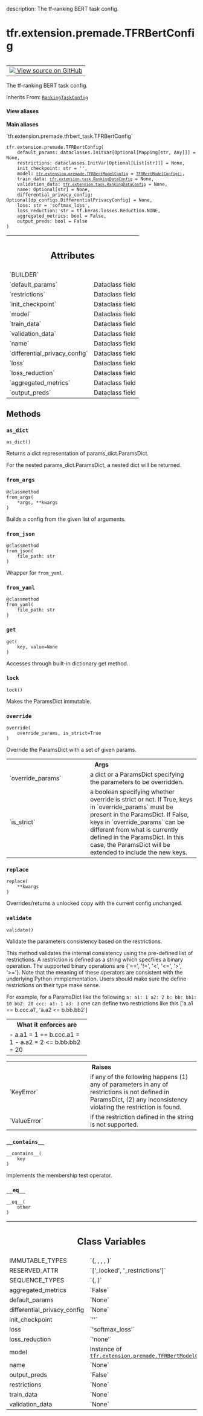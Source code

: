 description: The tf-ranking BERT task config.

<div itemscope itemtype="http://developers.google.com/ReferenceObject">
<meta itemprop="name" content="tfr.extension.premade.TFRBertConfig" />
<meta itemprop="path" content="Stable" />
<meta itemprop="property" content="__contains__"/>
<meta itemprop="property" content="__eq__"/>
<meta itemprop="property" content="__init__"/>
<meta itemprop="property" content="as_dict"/>
<meta itemprop="property" content="from_args"/>
<meta itemprop="property" content="from_json"/>
<meta itemprop="property" content="from_yaml"/>
<meta itemprop="property" content="get"/>
<meta itemprop="property" content="lock"/>
<meta itemprop="property" content="override"/>
<meta itemprop="property" content="replace"/>
<meta itemprop="property" content="validate"/>
<meta itemprop="property" content="IMMUTABLE_TYPES"/>
<meta itemprop="property" content="RESERVED_ATTR"/>
<meta itemprop="property" content="SEQUENCE_TYPES"/>
<meta itemprop="property" content="aggregated_metrics"/>
<meta itemprop="property" content="default_params"/>
<meta itemprop="property" content="differential_privacy_config"/>
<meta itemprop="property" content="init_checkpoint"/>
<meta itemprop="property" content="loss"/>
<meta itemprop="property" content="loss_reduction"/>
<meta itemprop="property" content="model"/>
<meta itemprop="property" content="name"/>
<meta itemprop="property" content="output_preds"/>
<meta itemprop="property" content="restrictions"/>
<meta itemprop="property" content="train_data"/>
<meta itemprop="property" content="validation_data"/>
</div>

# tfr.extension.premade.TFRBertConfig

<!-- Insert buttons and diff -->

<table class="tfo-notebook-buttons tfo-api nocontent" align="left">
<td>
  <a target="_blank" href="https://github.com/tensorflow/ranking/tree/master/tensorflow_ranking/extension/premade/tfrbert_task.py#L128-L135">
    <img src="https://www.tensorflow.org/images/GitHub-Mark-32px.png" />
    View source on GitHub
  </a>
</td>
</table>

The tf-ranking BERT task config.

Inherits From:
[`RankingTaskConfig`](../../../tfr/extension/task/RankingTaskConfig.md)

<section class="expandable">
  <h4 class="showalways">View aliases</h4>
  <p>
<b>Main aliases</b>
<p>`tfr.extension.premade.tfrbert_task.TFRBertConfig`</p>
</p>
</section>

<pre class="devsite-click-to-copy prettyprint lang-py tfo-signature-link">
<code>tfr.extension.premade.TFRBertConfig(
    default_params: dataclasses.InitVar[Optional[Mapping[str, Any]]] = None,
    restrictions: dataclasses.InitVar[Optional[List[str]]] = None,
    init_checkpoint: str = &#x27;&#x27;,
    model: <a href="../../../tfr/extension/premade/TFRBertModelConfig.md"><code>tfr.extension.premade.TFRBertModelConfig</code></a> = <a href="../../../tfr/extension/premade/TFRBertModelConfig.md"><code>TFRBertModelConfig()</code></a>,
    train_data: <a href="../../../tfr/extension/task/RankingDataConfig.md"><code>tfr.extension.task.RankingDataConfig</code></a> = None,
    validation_data: <a href="../../../tfr/extension/task/RankingDataConfig.md"><code>tfr.extension.task.RankingDataConfig</code></a> = None,
    name: Optional[str] = None,
    differential_privacy_config: Optional[dp_configs.DifferentialPrivacyConfig] = None,
    loss: str = &#x27;softmax_loss&#x27;,
    loss_reduction: str = tf.keras.losses.Reduction.NONE,
    aggregated_metrics: bool = False,
    output_preds: bool = False
)
</code></pre>

<!-- Placeholder for "Used in" -->
<!-- Tabular view -->

 <table class="responsive fixed orange">
<colgroup><col width="214px"><col></colgroup>
<tr><th colspan="2"><h2 class="add-link">Attributes</h2></th></tr>

<tr> <td> `BUILDER`<a id="BUILDER"></a> </td> <td>

</td>
</tr><tr>
<td>
`default_params`<a id="default_params"></a>
</td>
<td>
Dataclass field
</td>
</tr><tr>
<td>
`restrictions`<a id="restrictions"></a>
</td>
<td>
Dataclass field
</td>
</tr><tr>
<td>
`init_checkpoint`<a id="init_checkpoint"></a>
</td>
<td>
Dataclass field
</td>
</tr><tr>
<td>
`model`<a id="model"></a>
</td>
<td>
Dataclass field
</td>
</tr><tr>
<td>
`train_data`<a id="train_data"></a>
</td>
<td>
Dataclass field
</td>
</tr><tr>
<td>
`validation_data`<a id="validation_data"></a>
</td>
<td>
Dataclass field
</td>
</tr><tr>
<td>
`name`<a id="name"></a>
</td>
<td>
Dataclass field
</td>
</tr><tr>
<td>
`differential_privacy_config`<a id="differential_privacy_config"></a>
</td>
<td>
Dataclass field
</td>
</tr><tr>
<td>
`loss`<a id="loss"></a>
</td>
<td>
Dataclass field
</td>
</tr><tr>
<td>
`loss_reduction`<a id="loss_reduction"></a>
</td>
<td>
Dataclass field
</td>
</tr><tr>
<td>
`aggregated_metrics`<a id="aggregated_metrics"></a>
</td>
<td>
Dataclass field
</td>
</tr><tr>
<td>
`output_preds`<a id="output_preds"></a>
</td>
<td>
Dataclass field
</td>
</tr>
</table>

## Methods

<h3 id="as_dict"><code>as_dict</code></h3>

<pre class="devsite-click-to-copy prettyprint lang-py tfo-signature-link">
<code>as_dict()
</code></pre>

Returns a dict representation of params_dict.ParamsDict.

For the nested params_dict.ParamsDict, a nested dict will be returned.

<h3 id="from_args"><code>from_args</code></h3>

<pre class="devsite-click-to-copy prettyprint lang-py tfo-signature-link">
<code>@classmethod</code>
<code>from_args(
    *args, **kwargs
)
</code></pre>

Builds a config from the given list of arguments.

<h3 id="from_json"><code>from_json</code></h3>

<pre class="devsite-click-to-copy prettyprint lang-py tfo-signature-link">
<code>@classmethod</code>
<code>from_json(
    file_path: str
)
</code></pre>

Wrapper for `from_yaml`.

<h3 id="from_yaml"><code>from_yaml</code></h3>

<pre class="devsite-click-to-copy prettyprint lang-py tfo-signature-link">
<code>@classmethod</code>
<code>from_yaml(
    file_path: str
)
</code></pre>

<h3 id="get"><code>get</code></h3>

<pre class="devsite-click-to-copy prettyprint lang-py tfo-signature-link">
<code>get(
    key, value=None
)
</code></pre>

Accesses through built-in dictionary get method.

<h3 id="lock"><code>lock</code></h3>

<pre class="devsite-click-to-copy prettyprint lang-py tfo-signature-link">
<code>lock()
</code></pre>

Makes the ParamsDict immutable.

<h3 id="override"><code>override</code></h3>

<pre class="devsite-click-to-copy prettyprint lang-py tfo-signature-link">
<code>override(
    override_params, is_strict=True
)
</code></pre>

Override the ParamsDict with a set of given params.

<!-- Tabular view -->

 <table class="responsive fixed orange">
<colgroup><col width="214px"><col></colgroup>
<tr><th colspan="2">Args</th></tr>

<tr>
<td>
`override_params`
</td>
<td>
a dict or a ParamsDict specifying the parameters to be
overridden.
</td>
</tr><tr>
<td>
`is_strict`
</td>
<td>
a boolean specifying whether override is strict or not. If
True, keys in `override_params` must be present in the ParamsDict. If
False, keys in `override_params` can be different from what is currently
defined in the ParamsDict. In this case, the ParamsDict will be extended
to include the new keys.
</td>
</tr>
</table>

<h3 id="replace"><code>replace</code></h3>

<pre class="devsite-click-to-copy prettyprint lang-py tfo-signature-link">
<code>replace(
    **kwargs
)
</code></pre>

Overrides/returns a unlocked copy with the current config unchanged.

<h3 id="validate"><code>validate</code></h3>

<pre class="devsite-click-to-copy prettyprint lang-py tfo-signature-link">
<code>validate()
</code></pre>

Validate the parameters consistency based on the restrictions.

This method validates the internal consistency using the pre-defined list of
restrictions. A restriction is defined as a string which specfiies a binary
operation. The supported binary operations are {'==', '!=', '<', '<=', '>',
'>='}. Note that the meaning of these operators are consistent with the
underlying Python immplementation. Users should make sure the define
restrictions on their type make sense.

For example, for a ParamsDict like the following `a: a1: 1 a2: 2 b: bb: bb1: 10
bb2: 20 ccc: a1: 1 a3: 3` one can define two restrictions like this ['a.a1 ==
b.ccc.a1', 'a.a2 <= b.bb.bb2']

<!-- Tabular view -->

 <table class="responsive fixed orange">
<colgroup><col width="214px"><col></colgroup>
<tr><th colspan="2">What it enforces are</th></tr>
<tr class="alt">
<td colspan="2">
- a.a1 = 1 == b.ccc.a1 = 1
- a.a2 = 2 <= b.bb.bb2 = 20
</td>
</tr>

</table>

<!-- Tabular view -->

 <table class="responsive fixed orange">
<colgroup><col width="214px"><col></colgroup>
<tr><th colspan="2">Raises</th></tr>

<tr>
<td>
`KeyError`
</td>
<td>
if any of the following happens
(1) any of parameters in any of restrictions is not defined in
    ParamsDict,
(2) any inconsistency violating the restriction is found.
</td>
</tr><tr>
<td>
`ValueError`
</td>
<td>
if the restriction defined in the string is not supported.
</td>
</tr>
</table>

<h3 id="__contains__"><code>__contains__</code></h3>

<pre class="devsite-click-to-copy prettyprint lang-py tfo-signature-link">
<code>__contains__(
    key
)
</code></pre>

Implements the membership test operator.

<h3 id="__eq__"><code>__eq__</code></h3>

<pre class="devsite-click-to-copy prettyprint lang-py tfo-signature-link">
<code>__eq__(
    other
)
</code></pre>

<!-- Tabular view -->

 <table class="responsive fixed orange">
<colgroup><col width="214px"><col></colgroup>
<tr><th colspan="2"><h2 class="add-link">Class Variables</h2></th></tr>

<tr>
<td>
IMMUTABLE_TYPES<a id="IMMUTABLE_TYPES"></a>
</td>
<td>
`(<class 'str'>,
 <class 'int'>,
 <class 'float'>,
 <class 'bool'>,
 <class 'NoneType'>)`
</td>
</tr><tr>
<td>
RESERVED_ATTR<a id="RESERVED_ATTR"></a>
</td>
<td>
`['_locked', '_restrictions']`
</td>
</tr><tr>
<td>
SEQUENCE_TYPES<a id="SEQUENCE_TYPES"></a>
</td>
<td>
`(<class 'list'>, <class 'tuple'>)`
</td>
</tr><tr>
<td>
aggregated_metrics<a id="aggregated_metrics"></a>
</td>
<td>
`False`
</td>
</tr><tr>
<td>
default_params<a id="default_params"></a>
</td>
<td>
`None`
</td>
</tr><tr>
<td>
differential_privacy_config<a id="differential_privacy_config"></a>
</td>
<td>
`None`
</td>
</tr><tr>
<td>
init_checkpoint<a id="init_checkpoint"></a>
</td>
<td>
`''`
</td>
</tr><tr>
<td>
loss<a id="loss"></a>
</td>
<td>
`'softmax_loss'`
</td>
</tr><tr>
<td>
loss_reduction<a id="loss_reduction"></a>
</td>
<td>
`'none'`
</td>
</tr><tr>
<td>
model<a id="model"></a>
</td>
<td>
Instance of <a href="../../../tfr/extension/premade/TFRBertModelConfig.md"><code>tfr.extension.premade.TFRBertModelConfig</code></a>
</td>
</tr><tr>
<td>
name<a id="name"></a>
</td>
<td>
`None`
</td>
</tr><tr>
<td>
output_preds<a id="output_preds"></a>
</td>
<td>
`False`
</td>
</tr><tr>
<td>
restrictions<a id="restrictions"></a>
</td>
<td>
`None`
</td>
</tr><tr>
<td>
train_data<a id="train_data"></a>
</td>
<td>
`None`
</td>
</tr><tr>
<td>
validation_data<a id="validation_data"></a>
</td>
<td>
`None`
</td>
</tr>
</table>
